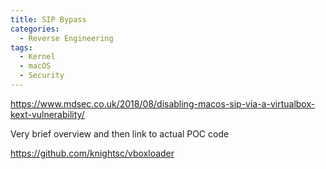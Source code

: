 ```yaml
---
title: SIP Bypass
categories:
  - Reverse Engineering
tags:
  - Kernel
  - macOS
  - Security
---
```


https://www.mdsec.co.uk/2018/08/disabling-macos-sip-via-a-virtualbox-kext-vulnerability/

Very brief overview and then link to actual POC code

https://github.com/knightsc/vboxloader
